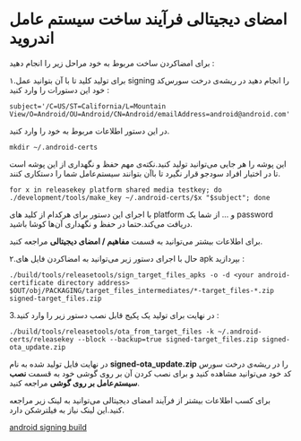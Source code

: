 # امضای دیجیتالی فرآیند ساخت سیستم عامل اندروید
برای امضاکردن ساخت مربوط به خود مراحل زیر را انجام دهید : 

۱.برای تولید کلید تا با آن بتوانید عمل signing را انجام دهید در ریشه‌ی درخت سورس‌کد خود این دستورات را وارد کنید : 

~~~text
subject='/C=US/ST=California/L=Mountain View/O=Android/OU=Android/CN=Android/emailAddress=android@android.com'
~~~
در این دستور اطلاعات مربوط به خود را وارد کنید.

~~~text
mkdir ~/.android-certs
~~~
این پوشه را هر جایی می‌توانید تولید کنید.نکته‌ی مهم حفظ و نگهداری از این پوشه است تا در اختیار افراد سودجو قرار نگیرد تا باآن بتوانند سیستم‌عامل شما را دستکاری کنند.
~~~text
for x in releasekey platform shared media testkey; do ./development/tools/make_key ~/.android-certs/$x "$subject"; done
~~~
با اجرای این دستور برای هرکدام از کلید های platform و ... از شما یک password دریافت می‌کند.حتما در حفظ و نگهداری آن‌ها کوشا باشید.
 

 برای اطلاعات بیشتر می‌توانید به قسمت **مفاهیم / امضای دیجیتالی** مراجعه کنید.

 ۲.حال با اجرای دستور زیر می‌توانید به امضاکردن فایل های apk بپردازید : 

~~~text
./build/tools/releasetools/sign_target_files_apks -o -d <your android-certificate directory address> $OUT/obj/PACKAGING/target_files_intermediates/*-target_files-*.zip signed-target_files.zip
~~~

3.در نهایت برای تولید یک پکیج قابل نصب دستور زیر را وارد کنید : 
~~~text
./build/tools/releasetools/ota_from_target_files -k ~/.android-certs/releasekey --block --backup=true signed-target_files.zip signed-ota_update.zip
~~~
در نهایت فایل تولید شده به نام **signed-ota_update.zip** را در ریشه‌ی درخت سورس کد خود می‌توانید مشاهده کنید و برای نصب کردن آن بر روی گوشی خود به قسمت **نصب سیستم‌عامل بر روی گوشی** مراجعه کنید.

 برای کسب اطلاعات بیشتر از فرآیند امضای دیجیتالی می‌توانید به لینک زیر مراجعه کنید.این لینک نیاز به فیلترشکن دارد.

 [android signing build](https://source.android.com/devices/tech/ota/sign_builds)

